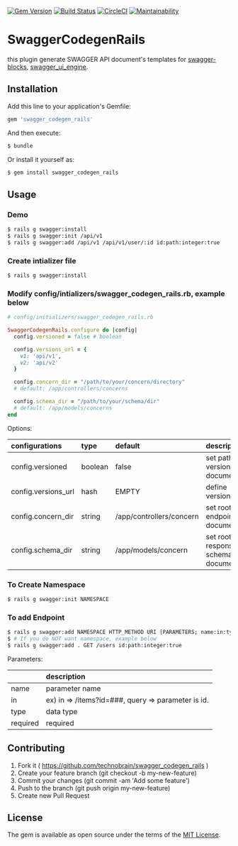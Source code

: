 [![Gem Version](https://badge.fury.io/rb/swagger_codegen_rails.svg)](https://badge.fury.io/rb/swagger_codegen_rails)
[![Build Status](https://travis-ci.org/technobrain/swagger_codegen_rails.svg?branch=master)](https://travis-ci.org/technobrain/swagger_codegen_rails)
[![CircleCI](https://circleci.com/gh/technobrain/swagger_codegen_rails.svg?style=svg)](https://circleci.com/gh/technobrain/swagger_codegen_rails)
[![Maintainability](https://api.codeclimate.com/v1/badges/b80adfbb67fff2493c4e/maintainability)](https://codeclimate.com/github/technobrain/swagger_codegen_rails/maintainability)

# SwaggerCodegenRails
this plugin generate SWAGGER API document's templates for [swagger-blocks](https://github.com/fotinakis/swagger-blocks), [swagger_ui_engine](https://github.com/zuzannast/swagger_ui_engine).


## Installation
Add this line to your application's Gemfile:

```ruby
gem 'swagger_codegen_rails'
```

And then execute:
```bash
$ bundle
```

Or install it yourself as:
```bash
$ gem install swagger_codegen_rails
```

## Usage
### Demo
```bash
$ rails g swagger:install
$ rails g swagger:init /api/v1
$ rails g swagger:add /api/v1 /api/v1/user/:id id:path:integer:true
```

### Create intializer file
```bash
$ rails g swagger:install
```
  
### Modify **config/intializers/swagger_codegen_rails.rb**, example below
```Ruby
# config/initializers/swagger_codegen_rails.rb

SwaggerCodegenRails.configure do |config|
  config.versioned = false # boolean

  config.versions_url = {
    v1: 'api/v1',
    v2: 'api/v2'
  }

  config.concern_dir = "/path/to/your/concern/directory"
  # default: /app/controllers/concerns

  config.schema_dir = "/path/to/your/schema/dir"
  # default: /app/models/concerns
end
```

Options:  

|configurations|type|default|description|
|:------|:----|:-|:-------------------------|
|config.versioned|boolean|false|set path of versioned API documentations|
config.versions_url|hash|EMPTY|define versioned path|
|config.concern_dir|string|/app/controllers/concern|set root path of endpoint documentations|
|config.schema_dir|string|/app/models/concern|set root path of response schema documentations|
  

### To Create Namespace
```bash
$ rails g swagger:init NAMESPACE
```

### To add Endpoint
```bash
$ rails g swagger:add NAMESPACE HTTP_METHOD URI [PARAMETERS; name:in:type:required]
$ # If you do NOT want namespace, example below
$ rails g swagger:add . GET /users id:path:integer:true
```

Parameters:

||description|
|:-|:-|
|name|parameter name|
|in|ex) in =\> /items?id=###, query =\> parameter is id.|
|type|data type|
|required|required|


## Contributing
1. Fork it ( https://github.com/technobrain/swagger_codegen_rails )
2. Create your feature branch (git checkout -b my-new-feature)
3. Commit your changes (git commit -am 'Add some feature')
4. Push to the branch (git push origin my-new-feature)
5. Create new Pull Request

## License
The gem is available as open source under the terms of the [MIT License](http://opensource.org/licenses/MIT).

